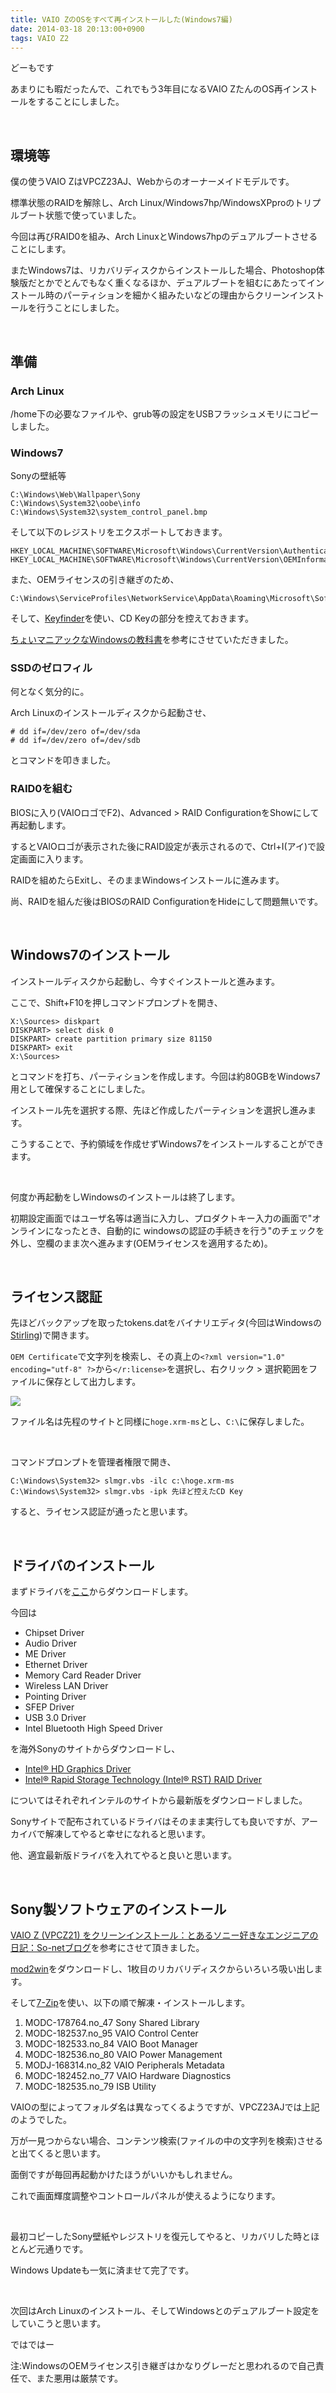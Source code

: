 ```yaml
---
title: VAIO ZのOSをすべて再インストールした(Windows7編)
date: 2014-03-18 20:13:00+0900
tags: VAIO Z2
---
```

どーもです

あまりにも暇だったんで、これでもう3年目になるVAIO ZたんのOS再インストールをすることにしました。

&nbsp;

## 環境等
僕の使うVAIO ZはVPCZ23AJ、Webからのオーナーメイドモデルです。

標準状態のRAIDを解除し、Arch Linux/Windows7hp/WindowsXPproのトリプルブート状態で使っていました。

今回は再びRAID0を組み、Arch LinuxとWindows7hpのデュアルブートさせることにします。

またWindows7は、リカバリディスクからインストールした場合、Photoshop体験版だとかでとんでもなく重くなるほか、デュアルブートを組むにあたってインストール時のパーティションを細かく組みたいなどの理由からクリーンインストールを行うことにしました。

<!--more-->

&nbsp;

## 準備
### Arch Linux
/home下の必要なファイルや、grub等の設定をUSBフラッシュメモリにコピーしました。

### Windows7
Sonyの壁紙等

    C:\Windows\Web\Wallpaper\Sony
    C:\Windows\System32\oobe\info
    C:\Windows\System32\system_control_panel.bmp

そして以下のレジストリをエクスポートしておきます。

    HKEY_LOCAL_MACHINE\SOFTWARE\Microsoft\Windows\CurrentVersion\Authentication\LogonUI\Background
    HKEY_LOCAL_MACHINE\SOFTWARE\Microsoft\Windows\CurrentVersion\OEMInformation

また、OEMライセンスの引き継ぎのため、

    C:\Windows\ServiceProfiles\NetworkService\AppData\Roaming\Microsoft\SoftwareProtectionPlatform\tokens.dat

そして、[Keyfinder](http://www.magicaljellybean.com/keyfinder/ "Keyfinder")を使い、CD Keyの部分を控えておきます。

[ちょいマニアックなWindowsの教科書](http://windowstips.web.fc2.com/VISTA7.html "ちょいマニアックなWindowsの教科書")を参考にさせていただきました。

### SSDのゼロフィル
何となく気分的に。

Arch Linuxのインストールディスクから起動させ、

    # dd if=/dev/zero of=/dev/sda
    # dd if=/dev/zero of=/dev/sdb

とコマンドを叩きました。

### RAID0を組む
BIOSに入り(VAIOロゴでF2)、Advanced > RAID ConfigurationをShowにして再起動します。

するとVAIOロゴが表示された後にRAID設定が表示されるので、Ctrl+I(アイ)で設定画面に入ります。

RAIDを組めたらExitし、そのままWindowsインストールに進みます。

尚、RAIDを組んだ後はBIOSのRAID ConfigurationをHideにして問題無いです。

&nbsp;

## Windows7のインストール
インストールディスクから起動し、今すぐインストールと進みます。

ここで、Shift+F10を押しコマンドプロンプトを開き、

    X:\Sources> diskpart
    DISKPART> select disk 0
    DISKPART> create partition primary size 81150
    DISKPART> exit
    X:\Sources>

とコマンドを打ち、パーティションを作成します。今回は約80GBをWindows7用として確保することにしました。

インストール先を選択する際、先ほど作成したパーティションを選択し進みます。

こうすることで、予約領域を作成せずWindows7をインストールすることができます。

&nbsp;

何度か再起動をしWindowsのインストールは終了します。

初期設定画面ではユーザ名等は適当に入力し、プロダクトキー入力の画面で"オンラインになったとき、自動的に windowsの認証の手続きを行う"のチェックを外し、空欄のまま次へ進みます(OEMライセンスを適用するため)。

&nbsp;

## ライセンス認証
先ほどバックアップを取ったtokens.datをバイナリエディタ(今回はWindowsの[Stirling](http://www.vector.co.jp/soft/win95/util/se079072.html "Stirling"))で開きます。

`OEM Certificate`で文字列を検索し、その真上の`<?xml version="1.0" encoding="utf-8" ?>`から`</r:license>`を選択し、右クリック > 選択範囲をファイルに保存として出力します。

<img src="https://lh4.googleusercontent.com/-EKT9kqFqvgk/UygdXiyN9bI/AAAAAAAADGk/qiSiwlX-Qsk/s640/SnapCrab_NoName_2014-3-18_19-16-41_No-00.png" />

ファイル名は先程のサイトと同様に`hoge.xrm-ms`とし、`C:\`に保存しました。

&nbsp;

コマンドプロンプトを管理者権限で開き、

    C:\Windows\System32> slmgr.vbs -ilc c:\hoge.xrm-ms
    C:\Windows\System32> slmgr.vbs -ipk 先ほど控えたCD Key

すると、ライセンス認証が通ったと思います。

&nbsp;

## ドライバのインストール
まずドライバを[ここ](http://www.sony-mea.com/support/product/vpcz227gg "Support for VPCZ227GG : Z Series (VPCZ) : VAIO™ Notebook & Computer : Sony Middle East & Africa")からダウンロードします。

今回は

* Chipset Driver
* Audio Driver
* ME Driver
* Ethernet Driver
* Memory Card Reader Driver
* Wireless LAN Driver
* Pointing Driver
* SFEP Driver
* USB 3.0 Driver
* Intel Bluetooth High Speed Driver

を海外Sonyのサイトからダウンロードし、

* [Intel® HD Graphics Driver](https://downloadcenter.intel.com/Detail_Desc.aspx?lang=eng&amp;changeLang=true&DwnldId=23377 "Intel® HD Graphics Driver")
* [Intel® Rapid Storage Technology (Intel® RST) RAID Driver](https://downloadcenter.intel.com/Detail_Desc.aspx?lang=eng&amp;changeLang=true&DwnldId=23496 "Intel® Rapid Storage Technology (Intel® RST) RAID Driver")

についてはそれぞれインテルのサイトから最新版をダウンロードしました。

Sonyサイトで配布されているドライバはそのまま実行しても良いですが、アーカイバで解凍してやると幸せになれると思います。

他、適宜最新版ドライバを入れてやると良いと思います。

&nbsp;

## Sony製ソフトウェアのインストール
[VAIO Z (VPCZ21) をクリーンインストール：とあるソニー好きなエンジニアの日記：So-netブログ](http://taiseiko.blog.so-net.ne.jp/2011-08-15 "VAIO Z (VPCZ21) をクリーンインストール：とあるソニー好きなエンジニアの日記：So-netブログ")を参考にさせて頂きました。

[mod2win](https://rapidshare.com/download/842p1/180131992/bW9kMndpbS56aXA=/14219/0/0/0/4D70671DFAE4550EDD79FD89CC1CEC9B/referer-16F53E1F3CCCEAA6D40D2646496E1ACB "mod2win")をダウンロードし、1枚目のリカバリディスクからいろいろ吸い出します。

そして[7-Zip](http://www.7-zip.org/ "7-Zip")を使い、以下の順で解凍・インストールします。

1. MODC-178764.no_47 Sony Shared Library
2. MODC-182537.no_95 VAIO Control Center
3. MODC-182533.no_84 VAIO Boot Manager
4. MODC-182536.no_80 VAIO Power Management
5. MODJ-168314.no_82 VAIO Peripherals Metadata
6. MODC-182452.no_77 VAIO Hardware Diagnostics
7. MODC-182535.no_79 ISB Utility

VAIOの型によってフォルダ名は異なってくるようですが、VPCZ23AJでは上記のようでした。

万が一見つからない場合、コンテンツ検索(ファイルの中の文字列を検索)させると出てくると思います。

面倒ですが毎回再起動かけたほうがいいかもしれません。

これで画面輝度調整やコントロールパネルが使えるようになります。

&nbsp;

最初コピーしたSony壁紙やレジストリを復元してやると、リカバリした時とほとんど元通りです。

Windows Updateも一気に済ませて完了です。

&nbsp;

次回はArch Linuxのインストール、そしてWindowsとのデュアルブート設定をしていこうと思います。

ではではー

注:WindowsのOEMライセンス引き継ぎはかなりグレーだと思われるので自己責任で、また悪用は厳禁です。
